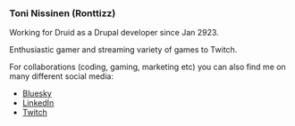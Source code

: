 ### Toni Nissinen (Ronttizz)

Working for Druid as a Drupal developer since Jan 2923.

Enthusiastic gamer and streaming variety of games to Twitch.

For collaborations (coding, gaming, marketing etc) you can also find me on many different social media:

- [Bluesky]([https://www.twitter.com/ronttizz](https://bsky.app/profile/toni.bluesky.druid.fi))
- [LinkedIn](https://www.linkedin.com/in/toni-nissinen/)
- [Twitch](https://www.twitch.tv/ronttizz)
